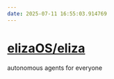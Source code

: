 ```yaml
---
date: 2025-07-11 16:55:03.914769
---
```


# [elizaOS/eliza](https://github.com/elizaOS/eliza)

autonomous agents for everyone